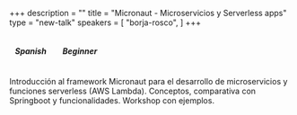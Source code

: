 +++
description = ""
title = "Micronaut - Microservicios y Serverless apps"
type = "new-talk"
speakers = [
        "borja-rosco",
]
+++
<p></p>
<i class="fa fa-language fa-lg"></i><h5 style="display: inline-block; margin-left: 10px;">Spanish</h5>
<i class="fa fa-bar-chart fa-lg" style="margin-left: 15px;"></i><h5 style="display: inline-block; margin-left: 10px;">Beginner</h5>
<p></p>
Introducción al framework Micronaut para el desarrollo de microservicios y funciones serverless (AWS Lambda). Conceptos, comparativa con Springboot y funcionalidades. Workshop con ejemplos.